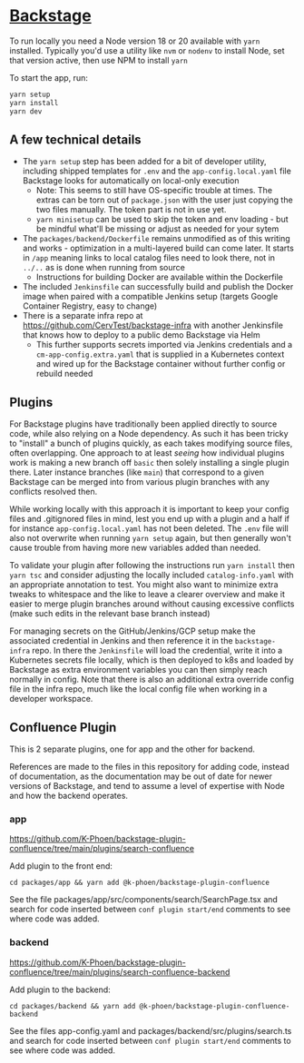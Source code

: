 # [Backstage](https://backstage.io)

To run locally you need a Node version 18 or 20 available with `yarn` installed. Typically you'd use a utility like `nvm` or `nodenv` to install Node, set that version active, then use NPM to install `yarn`

To start the app, run:

```sh
yarn setup
yarn install
yarn dev
```

## A few technical details

* The `yarn setup` step has been added for a bit of developer utility, including shipped templates for `.env` and the `app-config.local.yaml` file Backstage looks for automatically on local-only execution
  * Note: This seems to still have OS-specific trouble at times. The extras can be torn out of `package.json` with the user just copying the two files manually. The token part is not in use yet.
  * `yarn minisetup` can be used to skip the token and env loading - but be mindful what'll be missing or adjust as needed for your sytem
* The `packages/backend/Dockerfile` remains unmodified as of this writing and works - optimization in a multi-layered build can come later. It starts in `/app` meaning links to local catalog files need to look there, not in `../..` as is done when running from source
  * Instructions for building Docker are available within the Dockerfile
* The included `Jenkinsfile` can successfully build and publish the Docker image when paired with a compatible Jenkins setup (targets Google Container Registry, easy to change)
* There is a separate infra repo at https://github.com/CervTest/backstage-infra with another Jenkinsfile that knows how to deploy to a public demo Backstage via Helm
  * This further supports secrets imported via Jenkins credentials and a `cm-app-config.extra.yaml` that is supplied in a Kubernetes context and wired up for the Backstage container without further config or rebuild needed 

## Plugins

For Backstage plugins have traditionally been applied directly to source code, while also relying on a Node dependency. As such it has been tricky to "install" a bunch of plugins quickly, as each takes modifying source files, often overlapping. One approach to at least _seeing_ how individual plugins work is making a new branch off `basic` then solely installing a single plugin there. Later instance branches (like `main`) that correspond to a given Backstage can be merged into from various plugin branches with any conflicts resolved then.

While working locally with this approach it is important to keep your config files and .gitignored files in mind, lest you end up with a plugin and a half if for instance `app-config.local.yaml` has not been deleted. The `.env` file will also not overwrite when running `yarn setup` again, but then generally won't cause trouble from having more new variables added than needed.

To validate your plugin after following the instructions run `yarn install` then `yarn tsc` and consider adjusting the locally included `catalog-info.yaml` with an appropriate annotation to test. You might also want to minimize extra tweaks to whitespace and the like to leave a clearer overview and make it easier to merge plugin branches around without causing excessive conflicts (make such edits in the relevant base branch instead)

For managing secrets on the GitHub/Jenkins/GCP setup make the associated credential in Jenkins and then reference it in the `backstage-infra` repo. In there the `Jenkinsfile` will load the credential, write it into a Kubernetes secrets file locally, which is then deployed to k8s and loaded by Backstage as extra environment variables you can then simply reach normally in config. Note that there is also an additional extra override config file in the infra repo, much like the local config file when working in a developer workspace.

## Confluence Plugin

This is 2 separate plugins, one for app and the other for backend.

References are made to the files in this repository for adding code, instead of documentation, as the documentation may be out of date for newer versions of Backstage, and tend to assume a level of expertise with Node and how the backend operates.

### app

https://github.com/K-Phoen/backstage-plugin-confluence/tree/main/plugins/search-confluence

Add plugin to the front end:

`cd packages/app && yarn add @k-phoen/backstage-plugin-confluence`

See the file packages/app/src/components/search/SearchPage.tsx and search for code inserted between `conf plugin start/end` comments to see where code was added.

### backend

https://github.com/K-Phoen/backstage-plugin-confluence/tree/main/plugins/search-confluence-backend

Add plugin to the backend:

`cd packages/backend && yarn add @k-phoen/backstage-plugin-confluence-backend`

See the files app-config.yaml and packages/backend/src/plugins/search.ts and search for code inserted between `conf plugin start/end` comments to see where code was added.